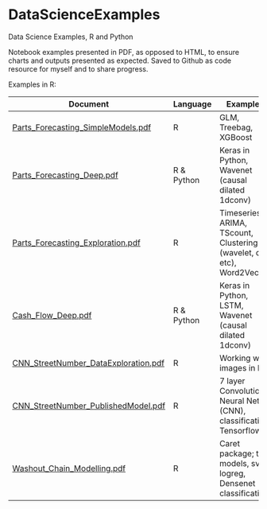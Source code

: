 # DataScienceExamples
Data Science Examples, R and Python

Notebook examples presented in PDF, as opposed to HTML, to ensure charts and outputs presented as expected.
Saved to Github as code resource for myself and to share progress.

Examples in R:

| Document                             | Language   | Examples                                                            |
|--------------------------------------|------------|---------------------------------------------------------------------|
| [Parts_Forecasting_SimpleModels.pdf](https://github.com/olimoz/DataScienceExamples/blob/master/Parts_Forecasting_SimpleModels.pdf)   | R          | GLM, Treebag, XGBoost                                               |
| [Parts_Forecasting_Deep.pdf](https://github.com/olimoz/DataScienceExamples/blob/master/Parts_Forecasting_Deep.pdf)           | R & Python | Keras in Python, Wavenet (causal dilated 1dconv)                    |
| [Parts_Forecasting_Exploration.pdf](https://github.com/olimoz/DataScienceExamples/blob/master/Parts_Forecasting_Exploration.pdf)    | R          | Timeseries, ARIMA, TScount, Clustering (wavelet, dtw etc), Word2Vec |
| [Cash_Flow_Deep.pdf](https://github.com/olimoz/DataScienceExamples/blob/master/Cash_Flow_Deep.pdf)                   | R & Python | Keras in Python, LSTM, Wavenet (causal dilated 1dconv)              |
| [CNN_StreetNumber_DataExploration.pdf](https://github.com/olimoz/DataScienceExamples/blob/master/CNN_StreetNumber_DataExploration.pdf) | R          | Working with images in R                                            |
| [CNN_StreetNumber_PublishedModel.pdf](https://github.com/olimoz/DataScienceExamples/blob/master/CNN_StreetNumber_DataExploration.pdf)  | R          | 7 layer Convolutional Neural Nets (CNN), classification, Tensorflow |
| [Washout_Chain_Modelling.pdf](https://github.com/olimoz/DataScienceExamples/blob/master/Washout_Chain_Modelling.pdf)          | R          | Caret package; tree models, svm, logreg, Densenet classification    |
